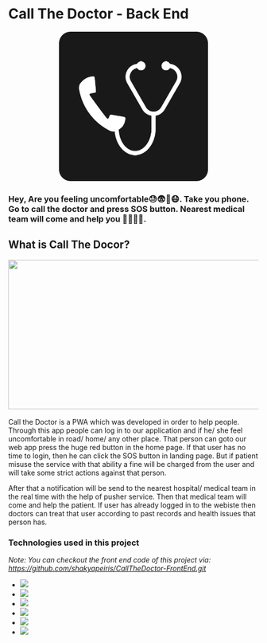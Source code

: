 # Call The Doctor - Back End

<p align="center">
  <img width="300" height="300" src="https://github.com/shakyapeiris/CallTheDoctor-FrontEnd/blob/main/public/Icon%20512.png?raw=true">
</p>

### Hey, Are you feeling uncomfortable😓😨🥶😷. Take you phone. Go to call the doctor and press SOS button. Nearest medical team will come and help you 👩‍⚕️👨‍⚕️.

## What is Call The Docor?
<p align="center">
  <img width="600" height="300" src="https://challengepost-s3-challengepost.netdna-ssl.com/photos/production/software_photos/001/622/078/datas/gallery.jpg?raw=true">
</p>
<p> Call the Doctor is a PWA which was developed in order to help people. Through this app people can log in to our application and if he/ she feel uncomfortable in road/ home/ any other place. That person can goto our web app press the huge red button in the home page. If that user has no time to login, then he can click the SOS button in landing page. But if patient misuse the service with that ability a fine will be charged from the user and will take some strict actions against that person.</p>
<p> After that a notification will be send to the nearest hospital/ medical team in the real time with the help of pusher service. Then that medical team will come and help the patient. If user has already logged in to the webiste then doctors can treat that user according to past records and health issues that person has.</p>

### Technologies used in this project
*Note: You can checkout the front end code of this project via: https://github.com/shakyapeiris/CallTheDoctor-FrontEnd.git*

* <img src="https://img.shields.io/badge/JavaScript-F7DF1E?style=for-the-badge&logo=javascript&logoColor=black" >
* <img src="https://img.shields.io/badge/Node.js-43853D?style=for-the-badge&logo=node.js&logoColor=white">
* <img src="https://img.shields.io/badge/TypeScript-007ACC?style=for-the-badge&logo=typescript&logoColor=white" >
* <img src="https://img.shields.io/badge/react%20-%2320232a.svg?&style=for-the-badge&logo=react&logoColor=%2361DAFB">
* <img src="https://img.shields.io/badge/MongoDB-4EA94B?style=for-the-badge&logo=mongodb&logoColor=white">
* <img src="https://img.shields.io/badge/css3%20-%231572B6.svg?&style=for-the-badge&logo=css3&logoColor=white">
